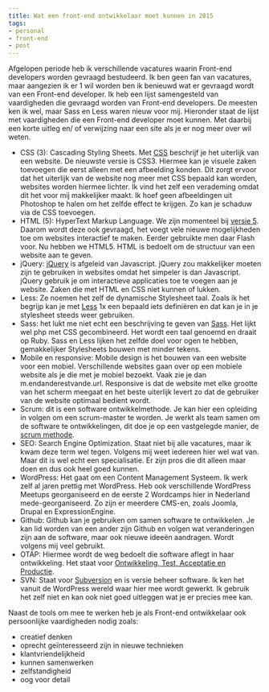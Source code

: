 ```yaml
---
title: Wat een front-end ontwikkelaar moet kunnen in 2015
tags: 
- personal
- front-end
- post
---
```


Afgelopen periode heb ik verschillende vacatures waarin Front-end developers worden gevraagd bestudeerd. Ik ben geen fan van vacatures, maar aangezien ik er 1 wil worden ben ik benieuwd wat er gevraagd wordt van een Front-end developer.
Ik heb een lijst samengesteld van vaardigheden die gevraagd worden van Front-end developers. De meesten ken ik wel, maar Sass en Less waren nieuw voor mij. Hieronder staat de lijst met vaardigheden die een Front-end developer moet kunnen. Met daarbij een korte uitleg en/ of verwijzing naar een site als je er nog meer over wil weten.

* CSS (3): Cascading Styling Sheets. Met [CSS](https://www.w3.org/Style/CSS/) beschrijf je het uiterlijk van een website. De nieuwste versie is CSS3. Hiermee kan je visuele zaken toevoegen die eerst alleen met een afbeelding konden. Dit zorgt ervoor dat het uiterlijk van de website nog meer met CSS bepaald kan worden, websites worden hiermee lichter. Ik vind het zelf een verademing omdat dit het voor mij makkelijker maakt. Ik hoef geen afbeeldingen uit Photoshop te halen om het zelfde effect te krijgen. Zo kan je schaduw via de CSS toevoegen.
* HTML (5): HyperText Markup Language. We zijn momenteel bij [versie 5](https://www.w3.org/TR/2012/CR-html5-20121217/). Daarom wordt deze ook gevraagd, het voegt vele nieuwe mogelijkheden toe om websites interactief te maken. Eerder gebruikte men daar Flash voor. Nu hebben we HTML5. HTML is bedoelt om de structuur van een website aan te geven.
* jQuery: [jQuery](http://jquery.com/) is afgeleid van Javascript. jQuery zou makkelijker moeten zijn te gebruiken in websites omdat het simpeler is dan Javascript. jQuery gebruik je om interactieve applicaties toe te voegen aan je website. Zaken die met HTML en CSS niet kunnen of lukken.
* Less: Ze noemen het zelf de dynamische Stylesheet taal. Zoals ik het begrijp kan je met [Less](http://lesscss.org/) 1x een bepaald iets definiëren en dat kan je in je stylesheet steeds weer gebruiken.
* Sass: het lukt me niet echt een beschrijving te geven van [Sass](http://sass-lang.com/). Het lijkt wel php met CSS gecombineerd. Het wordt een taal genoemd en draait op Ruby. Sass en Less lijken het zelfde doel voor ogen te hebben, gemakkelijker Stylesheets bouwen met minder tekens.
* Mobile en responsive: Mobile design is het bouwen van een website voor een mobiel. Verschillende websites gaan over op een mobiele website als je die met je mobiel bezoekt. Vaak zie je dan m.endanderestvande.url. Responsive is dat de website met elke grootte van het scherm meegaat en het beste uiterlijk levert zo dat de gebruiker van de website optimaal bedient wordt.
* Scrum: dit is een software ontwikkelmethode. Je kan hier een opleiding in volgen om een scrum-master te worden. Je werkt als team samen om de software te ontwikkelingen, dit doe je op een vastgelegde manier, de [scrum methode](https://nl.wikipedia.org/wiki/Scrum_%28softwareontwikkelmethode%29).
* SEO: Search Engine Optimization. Staat niet bij alle vacatures, maar ik kwam deze term wel tegen. Volgens mij weet iedereen hier wel wat van. Maar dit is wel echt een specialisatie. Er zijn pros die dit alleen maar doen en dus ook heel goed kunnen.
* WordPress: Het gaat om een Content Management Systeem. Ik werk zelf al jaren prettig met WordPress. Heb ook verschillende WordPress Meetups georganiseerd en de eerste 2 Wordcamps hier in Nederland mede-georganiseerd. Zo zijn er meerdere CMS-en, zoals Joomla, Drupal en ExpressionEngine.
* Github: Github kan je gebruiken om samen software te ontwikkelen. Je kan lid worden van een ander zijn Github en volgen wat veranderingen zijn aan de software, maar ook nieuwe ideeën aandragen. Wordt volgens mij veel gebruikt.
* OTAP: Hiermee wordt de weg bedoelt die software aflegt in haar ontwikkeling. Het staat voor [Ontwikkeling, Test, Acceptatie en Productie](https://nl.wikipedia.org/wiki/OTAP).
* SVN: Staat voor [Subversion](http://subversion.apache.org/) en is versie beheer software. Ik ken het vanuit de WordPress wereld waar hier mee wordt gewerkt. Ik gebruik het zelf niet en kan ook niet goed uitleggen wat je er precies mee kan.


Naast de tools om mee te werken heb je als Front-end ontwikkelaar ook persoonlijke vaardigheden nodig zoals:

* creatief denken
* oprecht geïnteresseerd zijn in nieuwe technieken
* klantvriendelijkheid
* kunnen samenwerken
* zelfstandigheid
* oog voor detail 